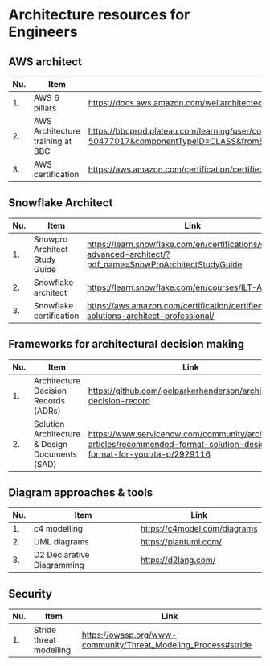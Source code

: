 # Architecture resources for Engineers


## AWS architect
|Nu.|Item|Link|
|---|----|----|
|1. |AWS 6 pillars| https://docs.aws.amazon.com/wellarchitected/latest/framework/the-pillars-of-the-framework.html |
|2. |AWS Architecture training at BBC|https://bbcprod.plateau.com/learning/user/common/viewItemDetails.do?componentID=COU-50477017&componentTypeID=CLASS&fromSF=Y&revisionDate=1136106000000&menuGroup=Learning&menuItem=Cur&fromDeepLink=true&hideItemDetailsBackLink=true#/7BED036B62A5369AE053174E020AC584 |
|3. |AWS certification|https://aws.amazon.com/certification/certified-solutions-architect-professional/|

## Snowflake Architect
|Nu.|Item|Link|
|---|----|----|
|1. |Snowpro Architect Study Guide| https://learn.snowflake.com/en/certifications/snowpro-advanced-architect/?pdf_name=SnowProArchitectStudyGuide |
|2. |Snowflake architect|https://learn.snowflake.com/en/courses/ILT-ARCH/|
|3. |Snowflake certification|https://aws.amazon.com/certification/certified-solutions-architect-professional/|

## Frameworks for architectural decision making
|Nu.|Item|Link|
|---|----|----|
|1. |Architecture Decision Records (ADRs)|https://github.com/joelparkerhenderson/architecture-decision-record|
|2. |Solution Architecture & Design Documents (SAD)|https://www.servicenow.com/community/architect-articles/recommended-format-solution-design-format-for-your/ta-p/2929116|

## Diagram approaches & tools
|Nu.|Item|Link|
|---|----|----|
|1. |c4 modelling| https://c4model.com/diagrams |
|2. |UML diagrams|https://plantuml.com/|
|3. |D2 Declarative Diagramming|https://d2lang.com/|

## Security
|Nu.|Item|Link|
|---|----|----|
|1. |Stride threat modelling|https://owasp.org/www-community/Threat_Modeling_Process#stride|